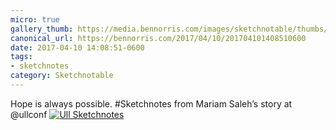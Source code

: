 ```yaml
---
micro: true
gallery_thumb: https://media.bennorris.com/images/sketchnotable/thumbs/ull-2017-sketchnotes-05.jpg
canonical_url: https://bennorris.com/2017/04/10/201704101408510600
date: 2017-04-10 14:08:51-0600
tags:
- sketchnotes
category: Sketchnotable
---
```


Hope is always possible. #Sketchnotes from Mariam Saleh’s story at @ullconf [![Ull Sketchnotes](https://media.bennorris.com/images/sketchnotable/ull-2017/ull-2017-sketchnotes-05.jpg)](https://media.bennorris.com/images/sketchnotable/ull-2017/ull-2017-sketchnotes-05.jpg)
